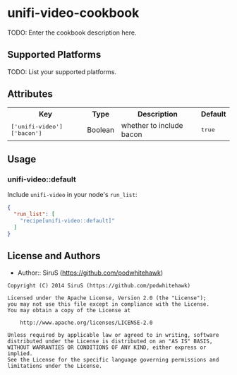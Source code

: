 # unifi-video-cookbook

TODO: Enter the cookbook description here.

## Supported Platforms

TODO: List your supported platforms.

## Attributes

<table>
  <tr>
    <th>Key</th>
    <th>Type</th>
    <th>Description</th>
    <th>Default</th>
  </tr>
  <tr>
    <td><tt>['unifi-video']['bacon']</tt></td>
    <td>Boolean</td>
    <td>whether to include bacon</td>
    <td><tt>true</tt></td>
  </tr>
</table>

## Usage

### unifi-video::default

Include `unifi-video` in your node's `run_list`:

```json
{
  "run_list": [
    "recipe[unifi-video::default]"
  ]
}
```

## License and Authors
- Author:: SiruS (https://github.com/podwhitehawk)
```text
Copyright (C) 2014 SiruS (https://github.com/podwhitehawk)

Licensed under the Apache License, Version 2.0 (the "License");
you may not use this file except in compliance with the License.
You may obtain a copy of the License at

    http://www.apache.org/licenses/LICENSE-2.0

Unless required by applicable law or agreed to in writing, software
distributed under the License is distributed on an "AS IS" BASIS,
WITHOUT WARRANTIES OR CONDITIONS OF ANY KIND, either express or implied.
See the License for the specific language governing permissions and
limitations under the License.
```
